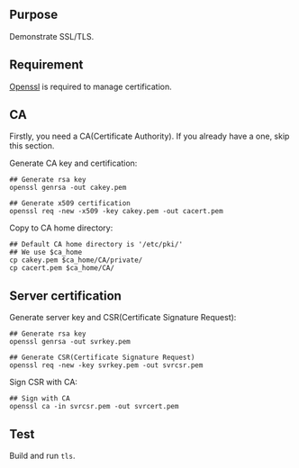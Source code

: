 ## Purpose

Demonstrate SSL/TLS.

## Requirement

[Openssl](https://www.openssl.org/) is required to manage certification.

## CA

Firstly, you need a CA(Certificate Authority).
If you already have a one, skip this section.

Generate CA key and certification:

```
## Generate rsa key
openssl genrsa -out cakey.pem

## Generate x509 certification
openssl req -new -x509 -key cakey.pem -out cacert.pem
```

Copy to CA home directory:

```
## Default CA home directory is '/etc/pki/'
## We use $ca_home
cp cakey.pem $ca_home/CA/private/
cp cacert.pem $ca_home/CA/
```

## Server certification

Generate server key and CSR(Certificate Signature Request):

```
## Generate rsa key
openssl genrsa -out svrkey.pem

## Generate CSR(Certificate Signature Request)
openssl req -new -key svrkey.pem -out svrcsr.pem
```

Sign CSR with CA:

```
## Sign with CA
openssl ca -in svrcsr.pem -out svrcert.pem
```

## Test

Build and run `tls`.
